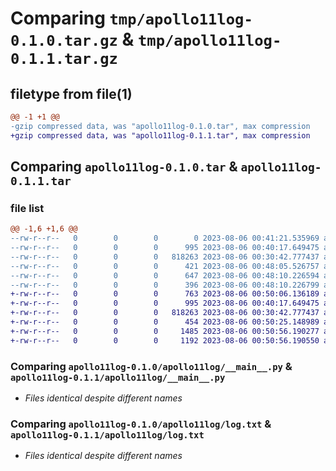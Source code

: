 # Comparing `tmp/apollo11log-0.1.0.tar.gz` & `tmp/apollo11log-0.1.1.tar.gz`

## filetype from file(1)

```diff
@@ -1 +1 @@
-gzip compressed data, was "apollo11log-0.1.0.tar", max compression
+gzip compressed data, was "apollo11log-0.1.1.tar", max compression
```

## Comparing `apollo11log-0.1.0.tar` & `apollo11log-0.1.1.tar`

### file list

```diff
@@ -1,6 +1,6 @@
--rw-r--r--   0        0        0        0 2023-08-06 00:41:21.535969 apollo11log-0.1.0/README.md
--rw-r--r--   0        0        0      995 2023-08-06 00:40:17.649475 apollo11log-0.1.0/apollo11log/__main__.py
--rw-r--r--   0        0        0   818263 2023-08-06 00:30:42.777437 apollo11log-0.1.0/apollo11log/log.txt
--rw-r--r--   0        0        0      421 2023-08-06 00:48:05.526757 apollo11log-0.1.0/pyproject.toml
--rw-r--r--   0        0        0      647 2023-08-06 00:48:10.226594 apollo11log-0.1.0/setup.py
--rw-r--r--   0        0        0      396 2023-08-06 00:48:10.226799 apollo11log-0.1.0/PKG-INFO
+-rw-r--r--   0        0        0      763 2023-08-06 00:50:06.136189 apollo11log-0.1.1/README.md
+-rw-r--r--   0        0        0      995 2023-08-06 00:40:17.649475 apollo11log-0.1.1/apollo11log/__main__.py
+-rw-r--r--   0        0        0   818263 2023-08-06 00:30:42.777437 apollo11log-0.1.1/apollo11log/log.txt
+-rw-r--r--   0        0        0      454 2023-08-06 00:50:25.148989 apollo11log-0.1.1/pyproject.toml
+-rw-r--r--   0        0        0     1485 2023-08-06 00:50:56.190277 apollo11log-0.1.1/setup.py
+-rw-r--r--   0        0        0     1192 2023-08-06 00:50:56.190550 apollo11log-0.1.1/PKG-INFO
```

### Comparing `apollo11log-0.1.0/apollo11log/__main__.py` & `apollo11log-0.1.1/apollo11log/__main__.py`

 * *Files identical despite different names*

### Comparing `apollo11log-0.1.0/apollo11log/log.txt` & `apollo11log-0.1.1/apollo11log/log.txt`

 * *Files identical despite different names*

